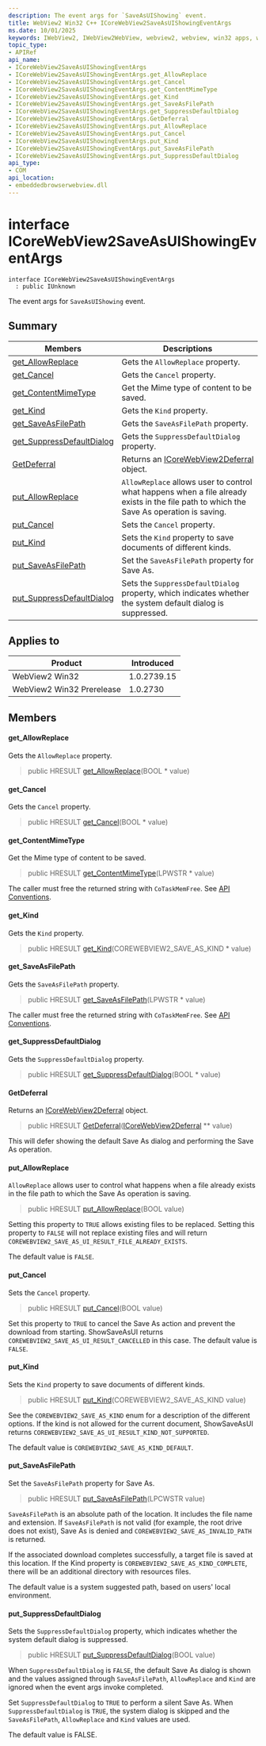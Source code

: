 ```yaml
---
description: The event args for `SaveAsUIShowing` event.
title: WebView2 Win32 C++ ICoreWebView2SaveAsUIShowingEventArgs
ms.date: 10/01/2025
keywords: IWebView2, IWebView2WebView, webview2, webview, win32 apps, win32, edge, ICoreWebView2, ICoreWebView2Controller, browser control, edge html, ICoreWebView2SaveAsUIShowingEventArgs
topic_type: 
- APIRef
api_name:
- ICoreWebView2SaveAsUIShowingEventArgs
- ICoreWebView2SaveAsUIShowingEventArgs.get_AllowReplace
- ICoreWebView2SaveAsUIShowingEventArgs.get_Cancel
- ICoreWebView2SaveAsUIShowingEventArgs.get_ContentMimeType
- ICoreWebView2SaveAsUIShowingEventArgs.get_Kind
- ICoreWebView2SaveAsUIShowingEventArgs.get_SaveAsFilePath
- ICoreWebView2SaveAsUIShowingEventArgs.get_SuppressDefaultDialog
- ICoreWebView2SaveAsUIShowingEventArgs.GetDeferral
- ICoreWebView2SaveAsUIShowingEventArgs.put_AllowReplace
- ICoreWebView2SaveAsUIShowingEventArgs.put_Cancel
- ICoreWebView2SaveAsUIShowingEventArgs.put_Kind
- ICoreWebView2SaveAsUIShowingEventArgs.put_SaveAsFilePath
- ICoreWebView2SaveAsUIShowingEventArgs.put_SuppressDefaultDialog
api_type:
- COM
api_location:
- embeddedbrowserwebview.dll
---
```


# interface ICoreWebView2SaveAsUIShowingEventArgs

```
interface ICoreWebView2SaveAsUIShowingEventArgs
  : public IUnknown
```

The event args for `SaveAsUIShowing` event.

## Summary

 Members                        | Descriptions
--------------------------------|---------------------------------------------
[get_AllowReplace](#get_allowreplace) | Gets the `AllowReplace` property.
[get_Cancel](#get_cancel) | Gets the `Cancel` property.
[get_ContentMimeType](#get_contentmimetype) | Get the Mime type of content to be saved.
[get_Kind](#get_kind) | Gets the `Kind` property.
[get_SaveAsFilePath](#get_saveasfilepath) | Gets the `SaveAsFilePath` property.
[get_SuppressDefaultDialog](#get_suppressdefaultdialog) | Gets the `SuppressDefaultDialog` property.
[GetDeferral](#getdeferral) | Returns an [ICoreWebView2Deferral](icorewebview2deferral.md#icorewebview2deferral) object.
[put_AllowReplace](#put_allowreplace) | `AllowReplace` allows user to control what happens when a file already exists in the file path to which the Save As operation is saving.
[put_Cancel](#put_cancel) | Sets the `Cancel` property.
[put_Kind](#put_kind) | Sets the `Kind` property to save documents of different kinds.
[put_SaveAsFilePath](#put_saveasfilepath) | Set the `SaveAsFilePath` property for Save As.
[put_SuppressDefaultDialog](#put_suppressdefaultdialog) | Sets the `SuppressDefaultDialog` property, which indicates whether the system default dialog is suppressed.

## Applies to

Product                         | Introduced
--------------------------------|---------------------------------------------
WebView2 Win32            |    1.0.2739.15
WebView2 Win32 Prerelease |    1.0.2730

## Members

#### get_AllowReplace

Gets the `AllowReplace` property.

> public HRESULT [get_AllowReplace](#get_allowreplace)(BOOL * value)

#### get_Cancel

Gets the `Cancel` property.

> public HRESULT [get_Cancel](#get_cancel)(BOOL * value)

#### get_ContentMimeType

Get the Mime type of content to be saved.

> public HRESULT [get_ContentMimeType](#get_contentmimetype)(LPWSTR * value)

The caller must free the returned string with `CoTaskMemFree`. See [API Conventions](/microsoft-edge/webview2/concepts/win32-api-conventions#strings).

#### get_Kind

Gets the `Kind` property.

> public HRESULT [get_Kind](#get_kind)(COREWEBVIEW2_SAVE_AS_KIND * value)

#### get_SaveAsFilePath

Gets the `SaveAsFilePath` property.

> public HRESULT [get_SaveAsFilePath](#get_saveasfilepath)(LPWSTR * value)

The caller must free the returned string with `CoTaskMemFree`. See [API Conventions](/microsoft-edge/webview2/concepts/win32-api-conventions#strings).

#### get_SuppressDefaultDialog

Gets the `SuppressDefaultDialog` property.

> public HRESULT [get_SuppressDefaultDialog](#get_suppressdefaultdialog)(BOOL * value)

#### GetDeferral

Returns an [ICoreWebView2Deferral](icorewebview2deferral.md#icorewebview2deferral) object.

> public HRESULT [GetDeferral](#getdeferral)([ICoreWebView2Deferral](icorewebview2deferral.md#icorewebview2deferral) ** value)

This will defer showing the default Save As dialog and performing the Save As operation.

#### put_AllowReplace

`AllowReplace` allows user to control what happens when a file already exists in the file path to which the Save As operation is saving.

> public HRESULT [put_AllowReplace](#put_allowreplace)(BOOL value)

Setting this property to `TRUE` allows existing files to be replaced. Setting this property to `FALSE` will not replace existing files and will return `COREWEBVIEW2_SAVE_AS_UI_RESULT_FILE_ALREADY_EXISTS`.

The default value is `FALSE`.

#### put_Cancel

Sets the `Cancel` property.

> public HRESULT [put_Cancel](#put_cancel)(BOOL value)

Set this property to `TRUE` to cancel the Save As action and prevent the download from starting. ShowSaveAsUI returns `COREWEBVIEW2_SAVE_AS_UI_RESULT_CANCELLED` in this case. The default value is `FALSE`.

#### put_Kind

Sets the `Kind` property to save documents of different kinds.

> public HRESULT [put_Kind](#put_kind)(COREWEBVIEW2_SAVE_AS_KIND value)

See the `COREWEBVIEW2_SAVE_AS_KIND` enum for a description of the different options. If the kind is not allowed for the current document, ShowSaveAsUI returns `COREWEBVIEW2_SAVE_AS_UI_RESULT_KIND_NOT_SUPPORTED`.

The default value is `COREWEBVIEW2_SAVE_AS_KIND_DEFAULT`.

#### put_SaveAsFilePath

Set the `SaveAsFilePath` property for Save As.

> public HRESULT [put_SaveAsFilePath](#put_saveasfilepath)(LPCWSTR value)

`SaveAsFilePath` is an absolute path of the location. It includes the file name and extension. If `SaveAsFilePath` is not valid (for example, the root drive does not exist), Save As is denied and `COREWEBVIEW2_SAVE_AS_INVALID_PATH` is returned.

If the associated download completes successfully, a target file is saved at this location. If the Kind property is `COREWEBVIEW2_SAVE_AS_KIND_COMPLETE`, there will be an additional directory with resources files.

The default value is a system suggested path, based on users' local environment.

#### put_SuppressDefaultDialog

Sets the `SuppressDefaultDialog` property, which indicates whether the system default dialog is suppressed.

> public HRESULT [put_SuppressDefaultDialog](#put_suppressdefaultdialog)(BOOL value)

When `SuppressDefaultDialog` is `FALSE`, the default Save As dialog is shown and the values assigned through `SaveAsFilePath`, `AllowReplace` and `Kind` are ignored when the event args invoke completed.

Set `SuppressDefaultDialog` to `TRUE` to perform a silent Save As. When `SuppressDefaultDialog` is `TRUE`, the system dialog is skipped and the `SaveAsFilePath`, `AllowReplace` and `Kind` values are used.

The default value is FALSE.

